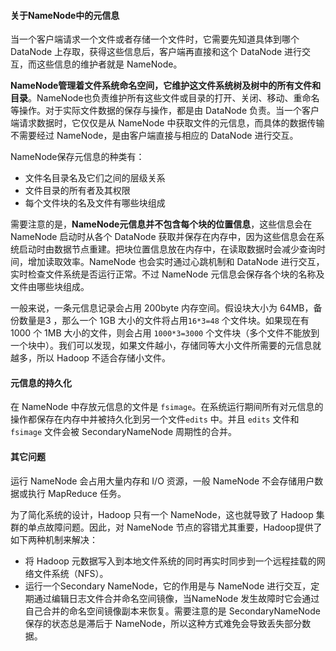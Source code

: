#### 关于NameNode中的元信息

当一个客户端请求一个文件或者存储一个文件时，它需要先知道具体到哪个 DataNode 上存取，获得这些信息后，客户端再直接和这个 DataNode 进行交互，而这些信息的维护者就是 NameNode。

**NameNode管理着文件系统命名空间，它维护这文件系统树及树中的所有文件和目录**。NameNode也负责维护所有这些文件或目录的打开、关闭、移动、重命名等操作。对于实际文件数据的保存与操作，都是由 DataNode 负责。当一个客户端请求数据时，它仅仅是从 NameNode 中获取文件的元信息，而具体的数据传输不需要经过 NameNode，是由客户端直接与相应的 DataNode 进行交互。

NameNode保存元信息的种类有：

- 文件名目录名及它们之间的层级关系
- 文件目录的所有者及其权限
- 每个文件块的名及文件有哪些块组成

需要注意的是，**NameNode元信息并不包含每个块的位置信息**，这些信息会在 NameNode 启动时从各个 DataNode 获取并保存在内存中，因为这些信息会在系统启动时由数据节点重建。把块位置信息放在内存中，在读取数据时会减少查询时间，增加读取效率。NameNode 也会实时通过心跳机制和 DataNode 进行交互，实时检查文件系统是否运行正常。不过 NameNode 元信息会保存各个块的名称及文件由哪些块组成。

一般来说，一条元信息记录会占用 200byte 内存空间。假设块大小为 64MB，备份数量是3 ，那么一个 1GB 大小的文件将占用`16*3=48` 个文件块。如果现在有 1000 个 1MB 大小的文件，则会占用 `1000*3=3000` 个文件块（多个文件不能放到一个块中）。我们可以发现，如果文件越小，存储同等大小文件所需要的元信息就越多，所以 Hadoop 不适合存储小文件。

#### 元信息的持久化

在 NameNode 中存放元信息的文件是 `fsimage`。在系统运行期间所有对元信息的操作都保存在内存中并被持久化到另一个文件`edits` 中。并且 `edits` 文件和 `fsimage` 文件会被 SecondaryNameNode 周期性的合并。

#### 其它问题

运行 NameNode 会占用大量内存和 I/O 资源，一般 NameNode 不会存储用户数据或执行 MapReduce 任务。

为了简化系统的设计，Hadoop 只有一个 NameNode，这也就导致了 Hadoop 集群的单点故障问题。因此，对 NameNode 节点的容错尤其重要，Hadoop提供了如下两种机制来解决：

- 将 Hadoop 元数据写入到本地文件系统的同时再实时同步到一个远程挂载的网络文件系统（NFS）。
- 运行一个Secondary NameNode，它的作用是与 NameNode 进行交互，定期通过编辑日志文件合并命名空间镜像，当NameNode 发生故障时它会通过自己合并的命名空间镜像副本来恢复。需要注意的是 SecondaryNameNode 保存的状态总是滞后于 NameNode，所以这种方式难免会导致丢失部分数据。